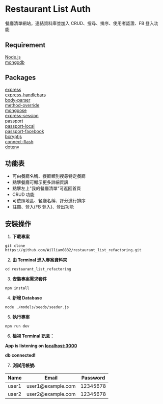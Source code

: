 # Restaurant List Auth

餐廳清單網站，連結資料庫並加入 CRUD、搜尋、排序、使用者認證、FB 登入功能

## Requirement

[Node.js](https://nodejs.org/en/)  
[mongodb](https://www.mongodb.com/)

## Packages

[express](https://expressjs.com/)  
[express-handlebars](https://www.npmjs.com/package/express-handlebars)  
[body-parser](https://www.npmjs.com/package/body-parser)  
[method-override](https://www.npmjs.com/package/method-override)  
[mongoose](https://mongoosejs.com/)  
[express-session](https://www.npmjs.com/package/express-session)  
[passport](http://www.passportjs.org/)  
[passport-local](http://www.passportjs.org/packages/passport-local/)  
[passport-facebook](http://www.passportjs.org/packages/passport-facebook/)  
[bcryptjs](https://www.npmjs.com/package/bcryptjs)  
[connect-flash](https://www.npmjs.com/package/connect-flash)  
[dotenv](https://www.npmjs.com/package/dotenv)

## 功能表

- 可由餐廳名稱、餐廳類別搜尋特定餐廳
- 點擊餐廳可顯示更多詳細資訊
- 點擊左上"我的餐廳清單"可返回首頁
- CRUD 功能
- 可依照地區、餐廳名稱、評分進行排序
- 註冊、登入(FB 登入)、登出功能

## 安裝操作

1. **下載專案**

```
git clone https://github.com/William0832/restaurant_list_refactoring.git
```

2. **由 Terminal 進入專案資料夾**

```
cd restaurant_list_refactoring
```

3. **安裝專案需求套件**

```
npm install
```

4. **新增 Database**

```
node ./models/seeds/seeder.js
```

5. **執行專案**

```
npm run dev
```

6. **檢視 Terminal 訊息：**

**App is listening on [localhost:3000](http://localhost:3000)**

**db connected!**

7. **測試用帳號:**

| Name  |             Email              | Password |
| :---: | :----------------------------: | :------: |
| user1 | user1<span>@example.com</span> | 12345678 |
| user2 | user2<span>@example.com</span> | 12345678 |
